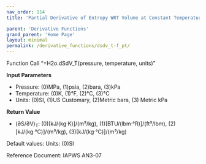 ```yaml
---
nav_order: 114
title: 'Partial Derivative of Entropy WRT Volume at Constant Temperature f(P, T)'

parent: 'Derivative Functions'
grand_parent: 'Home Page'
layout: minimal
permalink: /derivative_functions/dsdv_t-f_pt/
---
```


Function Call “=H2o.dSdV\_T(pressure, temperature, units)”

**Input Parameters**

- Pressure: (0)MPa, (1)psia, (2)bara, (3)kPa
- Temperature: (0)K, (1)°F, (2)°C, (3)°C
- Units: (0)SI, (1)US Customary, (2)Metric bara, (3) Metric kPa

**Return Value**

- (∂S/∂V)<sub>T</sub>: (0)\[kJ/(kg·K)\]/(m³/kg), (1)\[BTU/(lbm·°R)\]/(ft³/lbm), (2)\[kJ/(kg·°C)\]/(m³/kg), (3)\[kJ/(kg·°C)\]/(m³/kg)

Default values: Units: (0)SI

Reference Document: IAPWS AN3-07